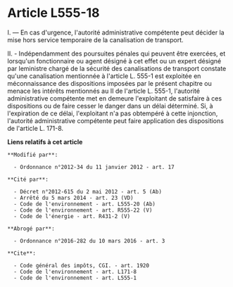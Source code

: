 # Article L555-18

I. ― En cas d'urgence, l'autorité administrative compétente peut décider la mise hors service temporaire de la canalisation
de transport. 

II. - Indépendamment des poursuites pénales qui peuvent être exercées, et lorsqu'un fonctionnaire ou agent désigné à cet
effet ou un expert désigné par leministre chargé de la sécurité des canalisations de transport constate qu'une canalisation
mentionnée à  l'article L. 555-1 est exploitée en méconnaissance des dispositions imposées par le présent chapitre ou menace
les intérêts mentionnés au II de l'article L. 555-1, l'autorité administrative compétente met en demeure l'exploitant de
satisfaire à ces dispositions ou de faire cesser le danger dans un délai déterminé. Si, à l'expiration de ce délai,
l'exploitant n'a pas obtempéré à cette injonction, l'autorité administrative compétente peut faire application des
dispositions de l'article L. 171-8.

**Liens relatifs à cet article**

	**Modifié par**:

	  - Ordonnance n°2012-34 du 11 janvier 2012 - art. 17

	**Cité par**:

	  - Décret n°2012-615 du 2 mai 2012 - art. 5 (Ab)
	  - Arrêté du 5 mars 2014 - art. 23 (VD)
	  - Code de l'environnement - art. L555-20 (Ab)
	  - Code de l'environnement - art. R555-22 (V)
	  - Code de l'énergie - art. R431-2 (V)

	**Abrogé par**:

	  - Ordonnance n°2016-282 du 10 mars 2016 - art. 3

	**Cite**:

	  - Code général des impôts, CGI. - art. 1920
	  - Code de l'environnement - art. L171-8
	  - Code de l'environnement - art. L555-1
